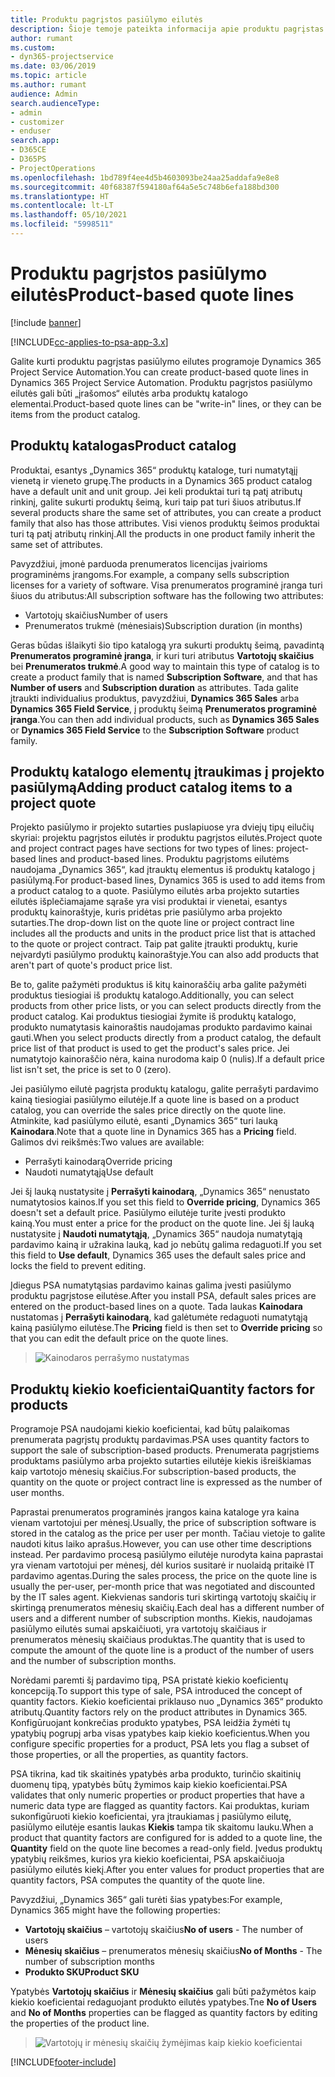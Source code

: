 ```yaml
---
title: Produktu pagrįstos pasiūlymo eilutės
description: Šioje temoje pateikta informacija apie produktu pagrįstas pasiūlymo eilutes.
author: rumant
ms.custom:
- dyn365-projectservice
ms.date: 03/06/2019
ms.topic: article
ms.author: rumant
audience: Admin
search.audienceType:
- admin
- customizer
- enduser
search.app:
- D365CE
- D365PS
- ProjectOperations
ms.openlocfilehash: 1bd789f4ee4d5b4603093be24aa25addafa9e8e8
ms.sourcegitcommit: 40f68387f594180af64a5e5c748b6efa188bd300
ms.translationtype: HT
ms.contentlocale: lt-LT
ms.lasthandoff: 05/10/2021
ms.locfileid: "5998511"
---
```

# <a name="product-based-quote-lines"></a><span data-ttu-id="8f23d-103">Produktu pagrįstos pasiūlymo eilutės</span><span class="sxs-lookup"><span data-stu-id="8f23d-103">Product-based quote lines</span></span>

[!include [banner](../includes/psa-now-project-operations.md)]

[!INCLUDE[cc-applies-to-psa-app-3.x](../includes/cc-applies-to-psa-app-3x.md)]


<span data-ttu-id="8f23d-104">Galite kurti produktu pagrįstas pasiūlymo eilutes programoje Dynamics 365 Project Service Automation.</span><span class="sxs-lookup"><span data-stu-id="8f23d-104">You can create product-based quote lines in Dynamics 365 Project Service Automation.</span></span> <span data-ttu-id="8f23d-105">Produktu pagrįstos pasiūlymo eilutės gali būti „įrašomos“ eilutės arba produktų katalogo elementai.</span><span class="sxs-lookup"><span data-stu-id="8f23d-105">Product-based quote lines can be "write-in" lines, or they can be items from the product catalog.</span></span>

## <a name="product-catalog"></a><span data-ttu-id="8f23d-106">Produktų katalogas</span><span class="sxs-lookup"><span data-stu-id="8f23d-106">Product catalog</span></span>

<span data-ttu-id="8f23d-107">Produktai, esantys „Dynamics 365“ produktų kataloge, turi numatytąjį vienetą ir vieneto grupę.</span><span class="sxs-lookup"><span data-stu-id="8f23d-107">The products in a Dynamics 365 product catalog have a default unit and unit group.</span></span> <span data-ttu-id="8f23d-108">Jei keli produktai turi tą patį atributų rinkinį, galite sukurti produktų šeimą, kuri taip pat turi šiuos atributus.</span><span class="sxs-lookup"><span data-stu-id="8f23d-108">If several products share the same set of attributes, you can create a product family that also has those attributes.</span></span> <span data-ttu-id="8f23d-109">Visi vienos produktų šeimos produktai turi tą patį atributų rinkinį.</span><span class="sxs-lookup"><span data-stu-id="8f23d-109">All the products in one product family inherit the same set of attributes.</span></span>

<span data-ttu-id="8f23d-110">Pavyzdžiui, įmonė parduoda prenumeratos licencijas įvairioms programinėms įrangoms.</span><span class="sxs-lookup"><span data-stu-id="8f23d-110">For example, a company sells subscription licenses for a variety of software.</span></span> <span data-ttu-id="8f23d-111">Visa prenumeratos programinė įranga turi šiuos du atributus:</span><span class="sxs-lookup"><span data-stu-id="8f23d-111">All subscription software has the following two attributes:</span></span>

- <span data-ttu-id="8f23d-112">Vartotojų skaičius</span><span class="sxs-lookup"><span data-stu-id="8f23d-112">Number of users</span></span> 
- <span data-ttu-id="8f23d-113">Prenumeratos trukmė (mėnesiais)</span><span class="sxs-lookup"><span data-stu-id="8f23d-113">Subscription duration (in months)</span></span>

<span data-ttu-id="8f23d-114">Geras būdas išlaikyti šio tipo katalogą yra sukurti produktų šeimą, pavadintą **Prenumeratos programinė įranga**, ir kuri turi atributus **Vartotojų skaičius** bei **Prenumeratos trukmė**.</span><span class="sxs-lookup"><span data-stu-id="8f23d-114">A good way to maintain this type of catalog is to create a product family that is named **Subscription Software**, and that has **Number of users** and **Subscription duration** as attributes.</span></span> <span data-ttu-id="8f23d-115">Tada galite įtraukti individualius produktus, pavyzdžiui, **Dynamics 365 Sales** arba **Dynamics 365 Field Service**, į produktų šeimą **Prenumeratos programinė įranga**.</span><span class="sxs-lookup"><span data-stu-id="8f23d-115">You can then add individual products, such as **Dynamics 365 Sales** or **Dynamics 365 Field Service** to the **Subscription Software** product family.</span></span>

## <a name="adding-product-catalog-items-to-a-project-quote"></a><span data-ttu-id="8f23d-116">Produktų katalogo elementų įtraukimas į projekto pasiūlymą</span><span class="sxs-lookup"><span data-stu-id="8f23d-116">Adding product catalog items to a project quote</span></span>

<span data-ttu-id="8f23d-117">Projekto pasiūlymo ir projekto sutarties puslapiuose yra dviejų tipų eilučių skyriai: projektu pagrįstos eilutės ir produktu pagrįstos eilutės.</span><span class="sxs-lookup"><span data-stu-id="8f23d-117">Project quote and project contract pages have sections for two types of lines: project-based lines and product-based lines.</span></span> <span data-ttu-id="8f23d-118">Produktu pagrįstoms eilutėms naudojama „Dynamics 365“, kad įtrauktų elementus iš produktų katalogo į pasiūlymą.</span><span class="sxs-lookup"><span data-stu-id="8f23d-118">For product-based lines, Dynamics 365 is used to add items from a product catalog to a quote.</span></span> <span data-ttu-id="8f23d-119">Pasiūlymo eilutės arba projekto sutarties eilutės išplečiamajame sąraše yra visi produktai ir vienetai, esantys produktų kainoraštyje, kuris pridėtas prie pasiūlymo arba projekto sutarties.</span><span class="sxs-lookup"><span data-stu-id="8f23d-119">The drop-down list on the quote line or project contract line includes all the products and units in the product price list that is attached to the quote or project contract.</span></span> <span data-ttu-id="8f23d-120">Taip pat galite įtraukti produktų, kurie neįvardyti pasiūlymo produktų kainoraštyje.</span><span class="sxs-lookup"><span data-stu-id="8f23d-120">You can also add products that aren't part of quote's product price list.</span></span>

<span data-ttu-id="8f23d-121">Be to, galite pažymėti produktus iš kitų kainoraščių arba galite pažymėti produktus tiesiogiai iš produktų katalogo.</span><span class="sxs-lookup"><span data-stu-id="8f23d-121">Additionally, you can select products from other price lists, or you can select products directly from the product catalog.</span></span> <span data-ttu-id="8f23d-122">Kai produktus tiesiogiai žymite iš produktų katalogo, produkto numatytasis kainoraštis naudojamas produkto pardavimo kainai gauti.</span><span class="sxs-lookup"><span data-stu-id="8f23d-122">When you select products directly from a product catalog, the default price list of that product is used to get the product's sales price.</span></span> <span data-ttu-id="8f23d-123">Jei numatytojo kainoraščio nėra, kaina nurodoma kaip 0 (nulis).</span><span class="sxs-lookup"><span data-stu-id="8f23d-123">If a default price list isn't set, the price is set to 0 (zero).</span></span>

<span data-ttu-id="8f23d-124">Jei pasiūlymo eilutė pagrįsta produktų katalogu, galite perrašyti pardavimo kainą tiesiogiai pasiūlymo eilutėje.</span><span class="sxs-lookup"><span data-stu-id="8f23d-124">If a quote line is based on a product catalog, you can override the sales price directly on the quote line.</span></span> <span data-ttu-id="8f23d-125">Atminkite, kad pasiūlymo eilutė, esanti „Dynamics 365“ turi lauką **Kainodara**.</span><span class="sxs-lookup"><span data-stu-id="8f23d-125">Note that a quote line in Dynamics 365 has a **Pricing** field.</span></span> <span data-ttu-id="8f23d-126">Galimos dvi reikšmės:</span><span class="sxs-lookup"><span data-stu-id="8f23d-126">Two values are available:</span></span>

- <span data-ttu-id="8f23d-127">Perrašyti kainodarą</span><span class="sxs-lookup"><span data-stu-id="8f23d-127">Override pricing</span></span>  
- <span data-ttu-id="8f23d-128">Naudoti numatytąją</span><span class="sxs-lookup"><span data-stu-id="8f23d-128">Use default</span></span>

<span data-ttu-id="8f23d-129">Jei šį lauką nustatysite į **Perrašyti kainodarą**, „Dynamics 365“ nenustato numatytosios kainos.</span><span class="sxs-lookup"><span data-stu-id="8f23d-129">If you set this field to **Override pricing**, Dynamics 365 doesn't set a default price.</span></span> <span data-ttu-id="8f23d-130">Pasiūlymo eilutėje turite įvesti produkto kainą.</span><span class="sxs-lookup"><span data-stu-id="8f23d-130">You must enter a price for the product on the quote line.</span></span> <span data-ttu-id="8f23d-131">Jei šį lauką nustatysite į **Naudoti numatytąją**, „Dynamics 365“ naudoja numatytąją pardavimo kainą ir užrakina lauką, kad jo nebūtų galima redaguoti.</span><span class="sxs-lookup"><span data-stu-id="8f23d-131">If you set this field to **Use default**, Dynamics 365 uses the default sales price and locks the field to prevent editing.</span></span>

<span data-ttu-id="8f23d-132">Įdiegus PSA numatytąsias pardavimo kainas galima įvesti pasiūlymo produktu pagrįstose eilutėse.</span><span class="sxs-lookup"><span data-stu-id="8f23d-132">After you install PSA, default sales prices are entered on the product-based lines on a quote.</span></span> <span data-ttu-id="8f23d-133">Tada laukas **Kainodara** nustatomas į **Perrašyti kainodarą**, kad galėtumėte redaguoti numatytąją kainą pasiūlymo eilutėse.</span><span class="sxs-lookup"><span data-stu-id="8f23d-133">The **Pricing** field is then set to **Override pricing** so that you can edit the default price on the quote lines.</span></span>

> ![Kainodaros perrašymo nustatymas](media/basic-guide-10.png)
 
## <a name="quantity-factors-for-products"></a><span data-ttu-id="8f23d-135">Produktų kiekio koeficientai</span><span class="sxs-lookup"><span data-stu-id="8f23d-135">Quantity factors for products</span></span>

<span data-ttu-id="8f23d-136">Programoje PSA naudojami kiekio koeficientai, kad būtų palaikomas prenumerata pagrįstų produktų pardavimas.</span><span class="sxs-lookup"><span data-stu-id="8f23d-136">PSA uses quantity factors to support the sale of subscription-based products.</span></span> <span data-ttu-id="8f23d-137">Prenumerata pagrįstiems produktams pasiūlymo arba projekto sutarties eilutėje kiekis išreiškiamas kaip vartotojo mėnesių skaičius.</span><span class="sxs-lookup"><span data-stu-id="8f23d-137">For subscription-based products, the quantity on the quote or project contract line is expressed as the number of user months.</span></span>

<span data-ttu-id="8f23d-138">Paprastai prenumeratos programinės įrangos kaina kataloge yra kaina vienam vartotojui per mėnesį.</span><span class="sxs-lookup"><span data-stu-id="8f23d-138">Usually, the price of subscription software is stored in the catalog as the price per user per month.</span></span> <span data-ttu-id="8f23d-139">Tačiau vietoje to galite naudoti kitus laiko aprašus.</span><span class="sxs-lookup"><span data-stu-id="8f23d-139">However, you can use other time descriptions instead.</span></span> <span data-ttu-id="8f23d-140">Per pardavimo procesą pasiūlymo eilutėje nurodyta kaina paprastai yra vienam vartotojui per mėnesį, dėl kurios susitarė ir nuolaidą pritaikė IT pardavimo agentas.</span><span class="sxs-lookup"><span data-stu-id="8f23d-140">During the sales process, the price on the quote line is usually the per-user, per-month price that was negotiated and discounted by the IT sales agent.</span></span> <span data-ttu-id="8f23d-141">Kiekvienas sandoris turi skirtingą vartotojų skaičių ir skirtingą prenumeratos mėnesių skaičių.</span><span class="sxs-lookup"><span data-stu-id="8f23d-141">Each deal has a different number of users and a different number of subscription months.</span></span> <span data-ttu-id="8f23d-142">Kiekis, naudojamas pasiūlymo eilutės sumai apskaičiuoti, yra vartotojų skaičiaus ir prenumeratos mėnesių skaičiaus produktas.</span><span class="sxs-lookup"><span data-stu-id="8f23d-142">The quantity that is used to compute the amount of the quote line is a product of the number of users and the number of subscription months.</span></span>

<span data-ttu-id="8f23d-143">Norėdami paremti šį pardavimo tipą, PSA pristatė kiekio koeficientų koncepciją.</span><span class="sxs-lookup"><span data-stu-id="8f23d-143">To support this type of sale, PSA introduced the concept of quantity factors.</span></span> <span data-ttu-id="8f23d-144">Kiekio koeficientai priklauso nuo „Dynamics 365“ produkto atributų.</span><span class="sxs-lookup"><span data-stu-id="8f23d-144">Quantity factors rely on the product attributes in Dynamics 365.</span></span> <span data-ttu-id="8f23d-145">Konfigūruojant konkrečias produkto ypatybes, PSA leidžia žymėti tų ypatybių pogrupį arba visas ypatybes kaip kiekio koeficientus.</span><span class="sxs-lookup"><span data-stu-id="8f23d-145">When you configure specific properties for a product, PSA lets you flag a subset of those properties, or all the properties, as quantity factors.</span></span>

<span data-ttu-id="8f23d-146">PSA tikrina, kad tik skaitinės ypatybės arba produkto, turinčio skaitinių duomenų tipą, ypatybės būtų žymimos kaip kiekio koeficientai.</span><span class="sxs-lookup"><span data-stu-id="8f23d-146">PSA validates that only numeric properties or product properties that have a numeric data type are flagged as quantity factors.</span></span> <span data-ttu-id="8f23d-147">Kai produktas, kuriam sukonfigūruoti kiekio koeficientai, yra įtraukiamas į pasiūlymo eilutę, pasiūlymo eilutėje esantis laukas **Kiekis** tampa tik skaitomu lauku.</span><span class="sxs-lookup"><span data-stu-id="8f23d-147">When a product that quantity factors are configured for is added to a quote line, the **Quantity** field on the quote line becomes a read-only field.</span></span> <span data-ttu-id="8f23d-148">Įvedus produktų ypatybių reikšmes, kurios yra kiekio koeficientai, PSA apskaičiuoja pasiūlymo eilutės kiekį.</span><span class="sxs-lookup"><span data-stu-id="8f23d-148">After you enter values for product properties that are quantity factors, PSA computes the quantity of the quote line.</span></span>

<span data-ttu-id="8f23d-149">Pavyzdžiui, „Dynamics 365“ gali turėti šias ypatybes:</span><span class="sxs-lookup"><span data-stu-id="8f23d-149">For example, Dynamics 365 might have the following properties:</span></span> 

- <span data-ttu-id="8f23d-150">**Vartotojų skaičius** – vartotojų skaičius</span><span class="sxs-lookup"><span data-stu-id="8f23d-150">**No of users** - The number of users</span></span> 
- <span data-ttu-id="8f23d-151">**Mėnesių skaičius** – prenumeratos mėnesių skaičius</span><span class="sxs-lookup"><span data-stu-id="8f23d-151">**No of Months** - The number of subscription months</span></span>
- <span data-ttu-id="8f23d-152">**Produkto SKU**</span><span class="sxs-lookup"><span data-stu-id="8f23d-152">**Product SKU**</span></span> 

<span data-ttu-id="8f23d-153">Ypatybės **Vartotojų skaičius** ir **Mėnesių skaičius** gali būti pažymėtos kaip kiekio koeficientai redaguojant produkto eilutės ypatybes.</span><span class="sxs-lookup"><span data-stu-id="8f23d-153">Tne **No of Users** and **No of Months** properties can be flagged as quantity factors by editing the properties of the product line.</span></span> 

> ![Vartotojų ir mėnesių skaičių žymėjimas kaip kiekio koeficientai](media/basic-guide-11.png)
 


[!INCLUDE[footer-include](../includes/footer-banner.md)]